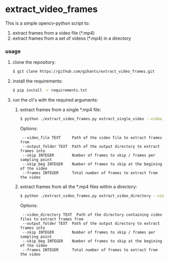# extract_video_frames
This is a simple opencv-python script to:
1. extract frames from a video file (*.mp4)
2. extract frames from a set of videos (*.mp4) in a directory

### usage
1. clone the repository: 
    ```sh
    $ git clone https://github.com/gihants/extract_video_frames.git
    ```

2. install the requirements: 
    ```sh
    $ pip install -r requirements.txt
    ```
3. run the cli's with the required arguments:
    1. extract frames from a single *.mp4 file:
        ```sh
        $ python ./extract_video_frames.py extract_single_video --video_file [video_file] --output_folder [output_folder]--skip [skip] --skip_beg [skip_beg] --frames [frames]
        ```

       Options:

            --video_file TEXT     Path of the video file to extract frames from
            --output_folder TEXT  Path of the output directory to extract frames into
            --skip INTEGER        Number of frames to skip / frames per sampling point
            --skip_beg INTEGER    Number of frames to skip at the begining of the video
            --frames INTEGER      Total number of frames to extract from the video
    
    2. extract frames from all the *.mp4 files within a directory:
        ```sh
        $ python ./extract_video_frames.py extract_video_directory --video_directory [video_directory] --output_folder [output_folder]--skip [skip] --skip_beg [skip_beg] --frames [frames]
        ```

       Options:

            --video_directory TEXT  Path of the directory containing video files to extract frames from
            --output_folder TEXT  Path of the output directory to extract frames into
            --skip INTEGER        Number of frames to skip / frames per sampling point
            --skip_beg INTEGER    Number of frames to skip at the begining of the video
            --frames INTEGER      Total number of frames to extract from the video

       
    


